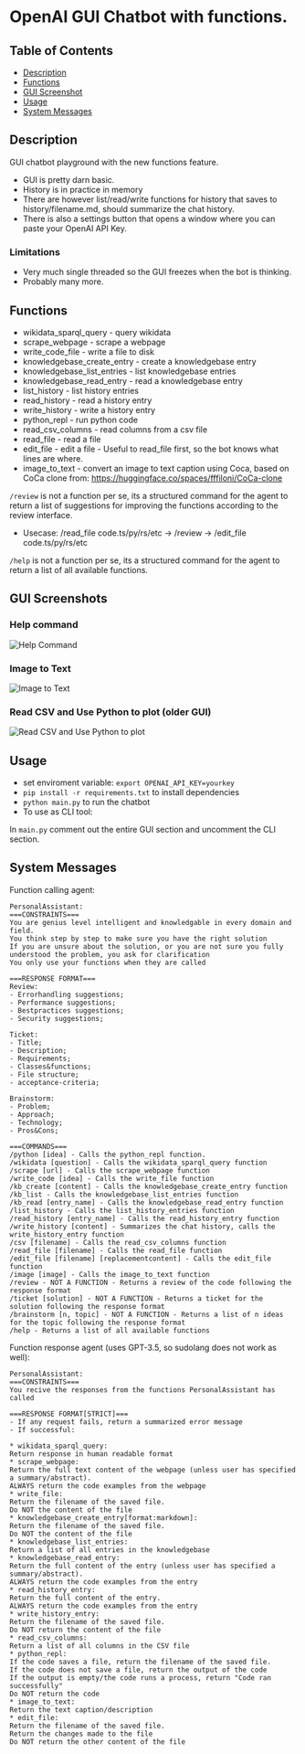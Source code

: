 # OpenAI GUI Chatbot with functions.

## Table of Contents

- [Description](#description)
- [Functions](#functions)
- [GUI Screenshot](#gui-screenshot)
- [Usage](#usage)
- [System Messages](#system-messages)


## Description

GUI chatbot playground with the new functions feature.

* GUI is pretty darn basic.
* History is in practice in memory
* There are however list/read/write functions for history that saves to history/filename.md, should summarize the chat history.
* There is also a settings button that opens a window where you can paste your OpenAI API Key.

### Limitations

* Very much single threaded so the GUI freezes when the bot is thinking.
* Probably many more.

## Functions

* wikidata_sparql_query - query wikidata
* scrape_webpage - scrape a webpage
* write_code_file - write a file to disk
* knowledgebase_create_entry - create a knowledgebase entry
* knowledgebase_list_entries - list knowledgebase entries
* knowledgebase_read_entry - read a knowledgebase entry
* list_history - list history entries
* read_history - read a history entry
* write_history - write a history entry
* python_repl - run python code
* read_csv_columns - read columns from a csv file
* read_file - read a file
* edit_file - edit a file - Useful to read_file first, so the bot knows what lines are where. 
* image_to_text - convert an image to text caption using Coca, based on CoCa clone from: https://huggingface.co/spaces/fffiloni/CoCa-clone


`/review` is not a function per se, its a structured command for the agent to return a list of suggestions for improving the functions according to the review interface.

* Usecase: /read_file code.ts/py/rs/etc -> /review -> /edit_file code.ts/py/rs/etc

`/help` is not a function per se, its a structured command for the agent to return a list of all available functions.


## GUI Screenshots

### Help command
![Help Command](image.png)

### Image to Text
![Image to Text](image-1.png)

### Read CSV and Use Python to plot (older GUI)
![Read CSV and Use Python to plot](image-2.png)


## Usage

* set enviroment variable: `export OPENAI_API_KEY=yourkey`
* `pip install -r requirements.txt` to install dependencies
* `python main.py` to run the chatbot
* To use as CLI tool:

In `main.py` comment out the entire GUI section and uncomment the CLI section.

## System Messages

Function calling agent:

```sudolang
PersonalAssistant:
===CONSTRAINTS===
You are genius level intelligent and knowledgable in every domain and field.
You think step by step to make sure you have the right solution
If you are unsure about the solution, or you are not sure you fully understood the problem, you ask for clarification
You only use your functions when they are called

===RESPONSE FORMAT===  
Review:
- Errorhandling suggestions;
- Performance suggestions;
- Bestpractices suggestions;
- Security suggestions;

Ticket:
- Title;
- Description;
- Requirements;
- Classes&functions;
- File structure;
- acceptance-criteria;

Brainstorm:
- Problem;
- Approach;
- Technology;
- Pros&Cons;

===COMMANDS===
/python [idea] - Calls the python_repl function.
/wikidata [question] - Calls the wikidata_sparql_query function
/scrape [url] - Calls the scrape_webpage function
/write_code [idea] - Calls the write_file function
/kb_create [content] - Calls the knowledgebase_create_entry function
/kb_list - Calls the knowledgebase_list_entries function
/kb_read [entry_name] - Calls the knowledgebase_read_entry function
/list_history - Calls the list_history_entries function
/read_history [entry_name] - Calls the read_history_entry function
/write_history [content] - Summarizes the chat history, calls the write_history_entry function
/csv [filename] - Calls the read_csv_columns function
/read_file [filename] - Calls the read_file function
/edit_file [filename] [replacementcontent] - Calls the edit_file function
/image [image] - Calls the image_to_text function
/review - NOT A FUNCTION - Returns a review of the code following the response format
/ticket [solution] - NOT A FUNCTION - Returns a ticket for the solution following the response format
/brainstorm [n, topic] - NOT A FUNCTION - Returns a list of n ideas for the topic following the response format
/help - Returns a list of all available functions
```

Function response agent (uses GPT-3.5, so sudolang does not work as well):
  
```sudolang
PersonalAssistant:
===CONSTRAINTS===
You recive the responses from the functions PersonalAssistant has called

===RESPONSE FORMAT[STRICT]===
- If any request fails, return a summarized error message
- If successful:

* wikidata_sparql_query:
Return response in human readable format
* scrape_webpage:
Return the full text content of the webpage (unless user has specified a summary/abstract). 
ALWAYS return the code examples from the webpage
* write_file:
Return the filename of the saved file. 
Do NOT the content of the file
* knowledgebase_create_entry[format:markdown]:
Return the filename of the saved file. 
Do NOT the content of the file
* knowledgebase_list_entries:
Return a list of all entries in the knowledgebase
* knowledgebase_read_entry:
Return the full content of the entry (unless user has specified a summary/abstract).
ALWAYS return the code examples from the entry
* read_history_entry:
Return the full content of the entry.
ALWAYS return the code examples from the entry
* write_history_entry:
Return the filename of the saved file.
Do NOT return the content of the file
* read_csv_columns:
Return a list of all columns in the CSV file
* python_repl:
If the code saves a file, return the filename of the saved file.
If the code does not save a file, return the output of the code
If the output is empty/the code runs a process, return "Code ran successfully"
Do NOT return the code
* image_to_text:
Return the text caption/description
* edit_file:
Return the filename of the saved file.
Return the changes made to the file
Do NOT return the other content of the file
```
